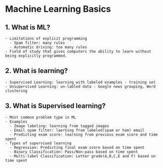 # Machine Learning Basics

## 1. What is ML?
    - Limitations of explicit programming
      - Spam filter: many rules
      - Automatic driving: too many rules
    - Field of study that gives computers the ability to learn without being explicitly programmed.

## 2. What is learning?
    - Supervised Learning: learning with labeled examples - training set
    - Unsupervised Learning: un-labled data - Google news grouping, Word clustering    
    
## 3. What is Supervised learning?
    - Most common problem type in ML
    - Examples
      - Image labeling: learning from tagged images
      - Email spam filter: laerning from labeled(spam or ham) email
      - Predicting exam score: learning from previous exam score and time spent
    - Types of supervised learning
      - Regression: Predicting final exam score based on time spent
      - Binary Classification: Pass/Non-pass based on time spent
      - Multi-label Classification: Letter grade(A,B,C,E and F) based on time spent

   
